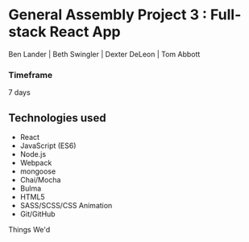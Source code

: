 # General Assembly Project 3 : Full-stack React App

Ben Lander | Beth Swingler | Dexter DeLeon | Tom Abbott

### Timeframe
7 days

## Technologies used

* React
* JavaScript (ES6)
* Node.js
* Webpack
* mongoose
* Chai/Mocha
* Bulma
* HTML5
* SASS/SCSS/CSS Animation
* Git/GitHub



Things We'd
